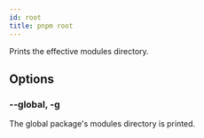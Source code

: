 ```yaml
---
id: root
title: pnpm root
---
```


Prints the effective modules directory.

## Options

### --global, -g

The global package's modules directory is printed.
